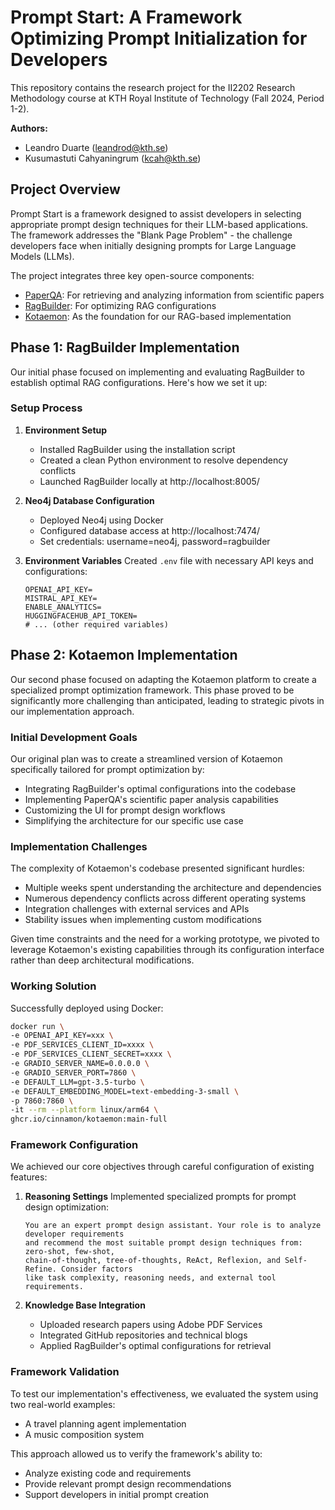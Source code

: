 # Prompt Start: A Framework Optimizing Prompt Initialization for Developers

This repository contains the research project for the II2202 Research Methodology course at KTH Royal Institute of Technology (Fall 2024, Period 1-2).

**Authors:**
- Leandro Duarte (leandrod@kth.se)
- Kusumastuti Cahyaningrum (kcah@kth.se)

## Project Overview

Prompt Start is a framework designed to assist developers in selecting appropriate prompt design techniques for their LLM-based applications. The framework addresses the "Blank Page Problem" - the challenge developers face when initially designing prompts for Large Language Models (LLMs).

The project integrates three key open-source components:
- [PaperQA](https://github.com/whitead/paper-qa): For retrieving and analyzing information from scientific papers
- [RagBuilder](https://github.com/KruxAI/ragbuilder): For optimizing RAG configurations
- [Kotaemon](https://github.com/Cinnamon/kotaemon): As the foundation for our RAG-based implementation

## Phase 1: RagBuilder Implementation

Our initial phase focused on implementing and evaluating RagBuilder to establish optimal RAG configurations. Here's how we set it up:

### Setup Process

1. **Environment Setup**
   - Installed RagBuilder using the installation script
   - Created a clean Python environment to resolve dependency conflicts
   - Launched RagBuilder locally at http://localhost:8005/

2. **Neo4j Database Configuration**
   - Deployed Neo4j using Docker
   - Configured database access at http://localhost:7474/
   - Set credentials: username=neo4j, password=ragbuilder

3. **Environment Variables**
   Created `.env` file with necessary API keys and configurations:
   ```
   OPENAI_API_KEY=
   MISTRAL_API_KEY=
   ENABLE_ANALYTICS=
   HUGGINGFACEHUB_API_TOKEN=
   # ... (other required variables)
   ```

## Phase 2: Kotaemon Implementation

Our second phase focused on adapting the Kotaemon platform to create a specialized prompt optimization framework. This phase proved to be significantly more challenging than anticipated, leading to strategic pivots in our implementation approach.

### Initial Development Goals

Our original plan was to create a streamlined version of Kotaemon specifically tailored for prompt optimization by:
- Integrating RagBuilder's optimal configurations into the codebase
- Implementing PaperQA's scientific paper analysis capabilities
- Customizing the UI for prompt design workflows
- Simplifying the architecture for our specific use case

### Implementation Challenges

The complexity of Kotaemon's codebase presented significant hurdles:
- Multiple weeks spent understanding the architecture and dependencies
- Numerous dependency conflicts across different operating systems
- Integration challenges with external services and APIs
- Stability issues when implementing custom modifications

Given time constraints and the need for a working prototype, we pivoted to leverage Kotaemon's existing capabilities through its configuration interface rather than deep architectural modifications.

### Working Solution

Successfully deployed using Docker:
```bash
docker run \
-e OPENAI_API_KEY=xxx \
-e PDF_SERVICES_CLIENT_ID=xxxx \
-e PDF_SERVICES_CLIENT_SECRET=xxxx \
-e GRADIO_SERVER_NAME=0.0.0.0 \
-e GRADIO_SERVER_PORT=7860 \
-e DEFAULT_LLM=gpt-3.5-turbo \
-e DEFAULT_EMBEDDING_MODEL=text-embedding-3-small \
-p 7860:7860 \
-it --rm --platform linux/arm64 \
ghcr.io/cinnamon/kotaemon:main-full
```

### Framework Configuration

We achieved our core objectives through careful configuration of existing features:

1. **Reasoning Settings**
   Implemented specialized prompts for prompt design optimization:
   ```
   You are an expert prompt design assistant. Your role is to analyze developer requirements 
   and recommend the most suitable prompt design techniques from: zero-shot, few-shot, 
   chain-of-thought, tree-of-thoughts, ReAct, Reflexion, and Self-Refine. Consider factors 
   like task complexity, reasoning needs, and external tool requirements.
   ```

2. **Knowledge Base Integration**
   - Uploaded research papers using Adobe PDF Services
   - Integrated GitHub repositories and technical blogs
   - Applied RagBuilder's optimal configurations for retrieval

### Framework Validation

To test our implementation's effectiveness, we evaluated the system using two real-world examples:
- A travel planning agent implementation
- A music composition system

This approach allowed us to verify the framework's ability to:
- Analyze existing code and requirements
- Provide relevant prompt design recommendations
- Support developers in initial prompt creation




